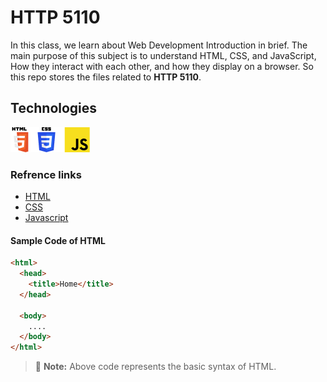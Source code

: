 # HTTP 5110

In this class, we learn about Web Development Introduction in brief. The main purpose of this subject is to understand HTML, CSS, and JavaScript, How they interact with each other, and how they display on a browser.
So this repo stores the files related to **HTTP 5110**.

## Technologies

![HTML,CSS, Javascript](/_readme/technologies.png)

### Refrence links

- [HTML](https://www.w3schools.com/html/)
- [CSS](https://www.w3schools.com/css/)
- [Javascript](https://www.w3schools.com/js/default.asp)

#### Sample Code of HTML

```html
<html>
  <head>
    <title>Home</title>
  </head>

  <body>
    ....
  </body>
</html>
```

> :memo: **Note:** Above code represents the basic syntax of HTML.
